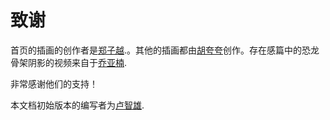 # 致谢

首页的插画的创作者是[郑子越](https://dribbble.com/ivanzheng).。其他的插画都由[胡夸夸](https://www.behance.net/kuakua)创作。存在感篇中的恐龙骨架阴影的视频来自于[乔亚楠](mailto:iamzerolu@gmail.com).

非常感谢他们的支持！

本文档初始版本的编写者为[卢智雄](mailto:iamzerolu@gmail.com).